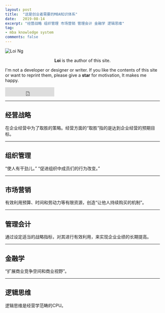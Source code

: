 ```yaml
---
layout: post
title:  "这是创业者需要的MBA知识体系"
date:   2019-08-14
excerpt: "经营战略 组织管理 市场营销 管理会计 金融学 逻辑思维"
tag:
- mba knowledge system
comments: false
---
```


![Loi Ng](https://bossguloi.github.io/assets/img/logo.png)    
    
<center><b>Loi</b> is the author of this site.</center>
     
 I'm not a developer or designer or writer. If you like the contents of this site or want to reprint them, please give a **star** for motivation, It makes me happy.

<iframe src="https://ghbtns.com/github-btn.html?user=bossguloi&repo=bossguloi.github.io&type=star&count=true&size=large" frameborder="0" scrolling="0" width="160px" height="30px"></iframe>    

---

## 经营战略

在企业经营中为了取胜的策略。经营方面的“取胜”指的是达到企业经营的预期目标。

---

## 组织管理

“使人有干劲儿。”
“促进组织中成员们的行为改变。”

---

## 市场营销

有效利用预算、时间和劳动力等有限资源，创造“让他人持续购买的机制”。

---

## 管理会计

通过设定适当的战略指标，对其进行有效利用，来实现企业业绩的长期提高。

---

## 金融学

“扩展商业竞争空间和商业视野”。

---

## 逻辑思维

逻辑思维是经营学范畴的CPU。